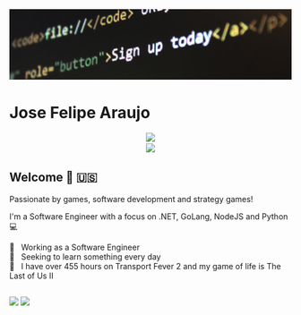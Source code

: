 <img width="auto" src="https://github.com/jfelipearaujo/jfelipearaujo/blob/main/banner.jpg">

# Jose Felipe Araujo

<div align="center">
 <img src="https://github-readme-stats.vercel.app/api/top-langs/?username=jfelipearaujo&hide=javascript,HTML,CSS&layout=compact&langs_count=16&theme=dark"/>
</div>

<div align="center">
 <img src="https://github-profile-trophy.vercel.app/?username=jfelipearaujo&theme=onedark&column=4"/>
</div>

## Welcome 👋 🇺🇸
Passionate by games, software development and strategy games!

I'm a Software Engineer with a focus on .NET, GoLang, NodeJS and Python :computer:

 :office:  &nbsp; Working as a Software Engineer
 <br/> :purple_heart: &nbsp; Seeking to learn something every day
 <br/> 💬  &nbsp; I have over 455 hours on Transport Fever 2 and my game of life is The Last of Us II

 ##
 
 <p> <a href="https://www.linkedin.com/in/jsfelipearaujo"><img src="https://img.shields.io/badge/Jose%20Felipe%20Araujo-blue?style=for-the-badge&logo=Linkedin&logoColor=white" height=25 /></a> <a href="https://steamcommunity.com/id/jsfelipearaujo"><img src="https://img.shields.io/badge/-jfelipearaujo-grey?style=for-the-badge&logo=steam&logoColor=white" height=25 /></a>
 
 </p>
